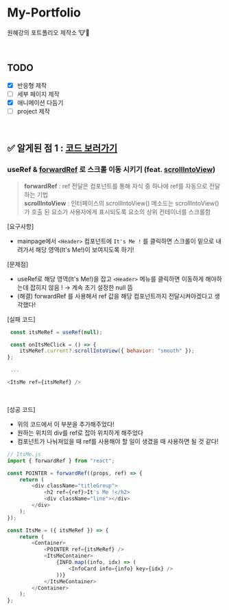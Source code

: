 # My-Portfolio

원혜강의 포트폴리오 제작소 🐮💬

<br/>

## TODO

-   [x] 반응형 제작
-   [ ] 세부 페이지 제작
-   [x] 애니메이션 다듬기
-   [ ] project 제작

<br/>

## ✅  알게된 점 1 : [코드 보러가기](https://github.com/kanghyew0n/My-Portfolio/blob/main/components/ItsMe.js)
### useRef & [forwardRef](https://ko.reactjs.org/docs/forwarding-refs.html) 로 스크롤 이동 시키기 (feat. [scrollIntoView](https://developer.mozilla.org/ko/docs/Web/API/Element/scrollIntoView))


> **forwardRef** : ref 전달은 컴포넌트를 통해 자식 중 하나에 ref를 자동으로 전달하는 기법 <br/>
> **scrollIntoView** : 인터페이스의 scrollIntoView() 메소드는 scrollIntoView()가 호출 된 요소가 사용자에게 표시되도록 요소의 상위 컨테이너를 스크롤함

[요구사항]
-   mainpage에서 `<Header>` 컴포넌트에 `It's Me !` 를 클릭하면 스크롤이 밑으로 내려가서 해당 영역(It's Me!)이 보여지도록 하기!

[문제점]
-   useRef로 해당 영역(It's Me!)을 잡고 `<Header>` 메뉴를 클릭하면 이동하게 해야하는데 잡히지 않음 ! → 계속 초기 설정한 null 뜸
-   (해결) forwardRef 를 사용해서 ref 값을 해당 컴포넌트까지 전달시켜야겠다고 생각했다!

[실패 코드]

```js
 const itsMeRef = useRef(null);

 const onItsMeClick = () => {
    itsMeRef.current?.scrollIntoView({ behavior: "smooth" });
};

 ...

<ItsMe ref={itsMeRef} />
```

<br/>

[성공 코드]

-   위의 코드에서 이 부분을 추가해주었다!
-   원하는 위치의 div를 ref로 잡아 위치하게 해주었다
-   컴포넌트가 나눠져있을 때 ref를 사용해야 할 일이 생겼을 때 사용하면 될 것 같다!

```js
// ItsMe.js
import { forwardRef } from "react";

const POINTER = forwardRef((props, ref) => {
    return (
        <div className="titleGroup">
            <h2 ref={ref}>It's Me !</h2>
            <div className="line"></div>
        </div>
    );
});

const ItsMe = ({ itsMeRef }) => {
    return (
        <Container>
            <POINTER ref={itsMeRef} />
            <ItsMeContainer>
                {INFO.map((info, idx) => (
                    <InfoCard info={info} key={idx} />
                ))}
            </ItsMeContainer>
        </Container>
    );
};
```

<br/>

<br/>
<br/>
